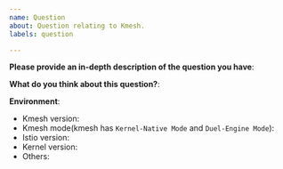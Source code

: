 ```yaml
---
name: Question
about: Question relating to Kmesh.
labels: question

---
```


<!-- Please use this template while asking a new question. Thanks!
Please make sure you have read the FAQ and searched the issue list.
- FAQ: To be added
- Issues: https://github.com/kmesh-net/kmesh/issues?q=is%3Aissue+
-->
**Please provide an in-depth description of the question you have**:

**What do you think about this question?**:

**Environment**:

- Kmesh version:
- Kmesh mode(kmesh has `Kernel-Native Mode` and `Duel-Engine Mode`):
- Istio version:
- Kernel version:
- Others:

